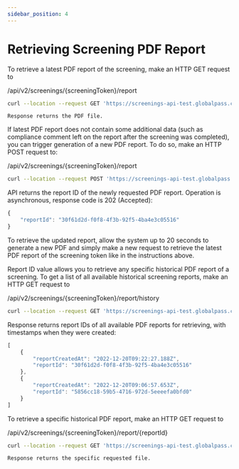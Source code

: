 ```yaml
---
sidebar_position: 4
---
```


# Retrieving Screening PDF Report

To retrieve a latest PDF report of the screening, make an HTTP GET request to

/api/v2/screenings/{screeningToken}/report

```bash title="Example request"
curl --location --request GET 'https://screenings-api-test.globalpass.ch/api/v2/screenings/1i0404b1-0fe9-4i9a-805c-f41e78de1d0e/report' --header 'Authorization: Bearer {your_access_token}'
```

```text title="Example response"
Response returns the PDF file.
```

If latest PDF report does not contain some additional data (such as compliance comment left on the report after the screening was completed), you can trigger generation of a new PDF report. To do so, make an HTTP POST request to:

/api/v2/screenings/{screeningToken}/report

```bash title="Example request"
curl --location --request POST 'https://screenings-api-test.globalpass.ch/api/v2/screenings/1i0404b1-0fe9-4i9a-805c-f41e78de1d0e/report' --header 'Authorization: Bearer {your_access_token}'
```

API returns the report ID of the newly requested PDF report.
 Operation is asynchronous, response code is 202 (Accepted):

```js title="Example response"
{
    "reportId": "30f61d2d-f0f8-4f3b-92f5-4ba4e3c05516"
}
```

To retrieve the updated report, allow the system up to 20 seconds to generate a new PDF and simply make a new request to retrieve the latest PDF report of the screening token like in the instructions above.

Report ID value allows you to retrieve any specific historical PDF report of a screening. To get a list of all available historical screening reports, make an HTTP GET request to

/api/v2/screenings/{screeningToken}/report/history

```bash title="Example request"
curl --location --request GET 'https://screenings-api-test.globalpass.ch/api/v2/screenings/1i0404b1-0fe9-4i9a-805c-f41e78de1d0e/report/history' --header 'Authorization: Bearer {your_access_token}'
```

Response returns report IDs of all available PDF reports for retrieving, with timestamps when they were created:

```js title="Example response"
[
    {
        "reportCreatedAt": "2022-12-20T09:22:27.188Z",
        "reportId": "30f61d2d-f0f8-4f3b-92f5-4ba4e3c05516"
    },
    {
        "reportCreatedAt": "2022-12-20T09:06:57.653Z",
        "reportId": "5856cc18-59b5-4716-972d-5eeeefa0bfd0"
    }
]
```

To retrieve a specific historical PDF report, make an HTTP GET request to

/api/v2/screenings/{screeningToken}/report/{reportId}

```bash title="Example request"
curl --location --request GET 'https://screenings-api-test.globalpass.ch/api/v2/screenings/1i0404b1-0fe9-4i9a-805c-f41e78de1d0e/report/5856cc18-59b5-4716-972d-5eeeefa0bfd0' --header 'Authorization: Bearer {your_access_token}'
```

```text title="Example response"
Response returns the specific requested file.
```
